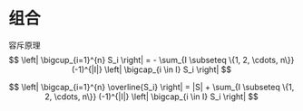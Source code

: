 # 组合

容斥原理
$$
\left| \bigcup_{i=1}^{n} S_i \right| = - \sum_{I \subseteq \{1, 2, \cdots, n\}} (-1)^{|I|} \left| \bigcap_{i \in I} S_i \right|
$$

$$
\left| \bigcap_{i=1}^{n} \overline{S_i} \right| = |S| + \sum_{I \subseteq \{1, 2, \cdots, n\}} (-1)^{|I|} \left| \bigcap_{i \in I} S_i \right|
$$

